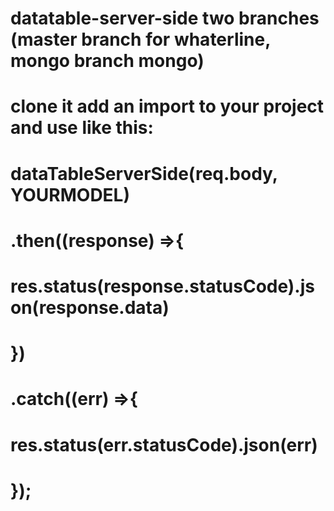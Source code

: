 # datatable-server-side two branches (master branch for whaterline, mongo branch mongo)
# clone it add an import to your project and use like this:
# dataTableServerSide(req.body, YOURMODEL)
#    .then((response) =>{
#      res.status(response.statusCode).json(response.data)
#    })
#    .catch((err) =>{
#      res.status(err.statusCode).json(err)
#    });